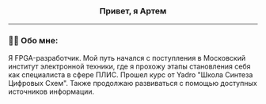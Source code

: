 ### <div align="center">Привет, я Артем</div>  

---

### :man_technologist: Обо мне:

Я FPGA-разработчик. Мой путь начался с поступления в Московский институт электронной техники, где я прохожу этапы становления себя как специалиста в сфере ПЛИС. Прошел курс от Yadro "Школа Синтеза Цифровых Схем". Также продолжаю развиваться с помощью доступных источников информации. 
